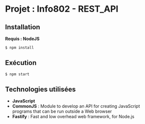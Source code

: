 # Projet : Info802 - REST_API

## Installation

<strong>Requis : NodeJS</strong>

```bash
$ npm install
```

## Exécution

```bash
$ npm start
```


## Technologies utilisées

- <strong>JavaScript</strong>
- <strong>CommonJS</strong> : Module to develop an API for creating JavaScript programs that can be run outside a Web browser
- <strong>Fastify</strong> : Fast and low overhead web framework, for Node.js